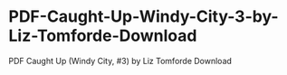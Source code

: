 # PDF-Caught-Up-Windy-City-3-by-Liz-Tomforde-Download
PDF Caught Up (Windy City, #3) by Liz Tomforde Download
